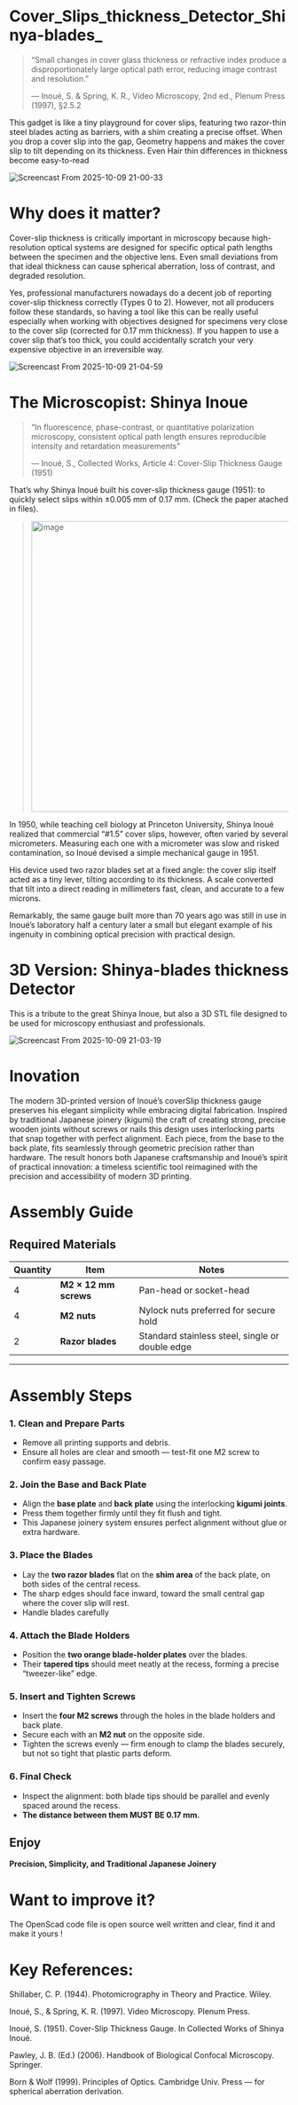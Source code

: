 # Cover_Slips_thickness_Detector_Shinya-blades_

>“Small changes in cover glass thickness or refractive index produce a disproportionately large optical path error, reducing image contrast and resolution.”
>
>— Inoué, S. & Spring, K. R., Video Microscopy, 2nd ed., Plenum Press (1997), §2.5.2

This gadget is like a tiny playground for cover slips, featuring two razor-thin steel blades acting as barriers, with a shim creating a precise offset. When you drop a cover slip into the gap,  Geometry happens and makes the cover slip to tilt depending on its thickness. Even Hair thin differences in thickness become easy-to-read 

![Screencast From 2025-10-09 21-00-33](https://github.com/user-attachments/assets/acc8be34-5ad5-48b4-bd08-82d00b58fc99)


# Why does it matter?

Cover-slip thickness is critically important in microscopy because high-resolution optical systems are designed for specific optical path lengths between the specimen and the objective lens. Even small deviations from that ideal thickness can cause spherical aberration, loss of contrast, and degraded resolution.

Yes, professional manufacturers nowadays do a decent job of reporting cover-slip thickness correctly (Types 0 to 2). However, not all producers follow these standards, so having a tool like this can be really useful especially when working with objectives designed for specimens very close to the cover slip (corrected for 0.17 mm thickness). If you happen to use a cover slip that’s too thick, you could accidentally scratch your very expensive objective in an irreversible way.

![Screencast From 2025-10-09 21-04-59](https://github.com/user-attachments/assets/66af6bad-0d43-4c21-8970-a84eeefa8f4d)

# The Microscopist: Shinya Inoue 

>“In fluorescence, phase-contrast, or quantitative polarization microscopy, consistent optical path length ensures reproducible intensity and retardation measurements”
>
>— Inoué, S., Collected Works, Article 4: Cover-Slip Thickness Gauge (1951)

That’s why Shinya Inoué built his cover-slip thickness gauge (1951): to quickly select slips within ±0.005 mm of 0.17 mm. (Check the paper atached in files).


><img width="471" height="524" alt="image" src="https://github.com/user-attachments/assets/f6c995ef-197e-48a1-ba11-fd5d0f78f42d" />

In 1950, while teaching cell biology at Princeton University, Shinya Inoué realized that commercial “#1.5” cover slips, however, often varied by several micrometers. Measuring each one with a micrometer was slow and risked contamination, so Inoué devised a simple mechanical gauge in 1951.

His device used two razor blades set at a fixed angle: the cover slip itself acted as a tiny lever, tilting according to its thickness. A scale converted that tilt into a direct reading in millimeters fast, clean, and accurate to a few microns.

Remarkably, the same gauge built more than 70 years ago was still in use in Inoué’s laboratory half a century later a small but elegant example of his ingenuity in combining optical precision with practical design.

# 3D Version:  Shinya-blades thickness Detector

This is a tribute to the great Shinya Inoue, but also a 3D STL file designed to be used for microscopy enthusiast and professionals. 

![Screencast From 2025-10-09 21-03-19](https://github.com/user-attachments/assets/917fb33c-f70e-4c7c-91fa-15f6fc294e41)

# Inovation

The modern 3D-printed version of Inoué’s coverSlip thickness gauge preserves his elegant simplicity while embracing digital fabrication. Inspired by traditional Japanese joinery (kigumi) the craft of creating strong, precise wooden joints without screws or nails this design uses interlocking parts that snap together with perfect alignment. Each piece, from the base to the back plate, fits seamlessly through geometric precision rather than hardware. The result honors both Japanese craftsmanship and Inoué’s spirit of practical innovation: a timeless scientific tool reimagined with the precision and accessibility of modern 3D printing.

# Assembly Guide
##  Required Materials

| Quantity | Item | Notes |
|-----------|------|-------|
| 4 | **M2 × 12 mm screws** | Pan-head or socket-head |
| 4 | **M2 nuts** | Nylock nuts preferred for secure hold |
| 2 | **Razor blades** | Standard stainless steel, single or double edge |
---

#  Assembly Steps

### 1. Clean and Prepare Parts
- Remove all printing supports and debris.  
- Ensure all holes are clear and smooth — test-fit one M2 screw to confirm easy passage.  

### 2. Join the Base and Back Plate
- Align the **base plate** and **back plate** using the interlocking **kigumi joints**.  
- Press them together firmly until they fit flush and tight.  
- This Japanese joinery system ensures perfect alignment without glue or extra hardware.  

### 3. Place the Blades
- Lay the **two razor blades** flat on the **shim area** of the back plate, on both sides of the central recess.  
- The sharp edges should face inward, toward the small central gap where the cover slip will rest.  
- Handle blades carefully 

### 4. Attach the Blade Holders
- Position the **two orange blade-holder plates** over the blades.  
- Their **tapered tips** should meet neatly at the recess, forming a precise “tweezer-like” edge.  

### 5. Insert and Tighten Screws
- Insert the **four M2 screws** through the holes in the blade holders and back plate.  
- Secure each with an **M2 nut** on the opposite side.  
- Tighten the screws evenly — firm enough to clamp the blades securely, but not so tight that plastic parts deform.  

### 6. Final Check
- Inspect the alignment: both blade tips should be parallel and evenly spaced around the recess.  
- **The distance between them MUST BE 0.17 mm.**  

## Enjoy
**Precision, Simplicity, and Traditional Japanese Joinery**

# Want to improve it?

The OpenScad code file is open source well written and clear, find it and make it yours !


# Key References:

Shillaber, C. P. (1944). Photomicrography in Theory and Practice. Wiley.

Inoué, S., & Spring, K. R. (1997). Video Microscopy. Plenum Press.

Inoué, S. (1951). Cover-Slip Thickness Gauge. In Collected Works of Shinya Inoué.

Pawley, J. B. (Ed.) (2006). Handbook of Biological Confocal Microscopy. Springer.

Born & Wolf (1999). Principles of Optics. Cambridge Univ. Press — for spherical aberration derivation.

